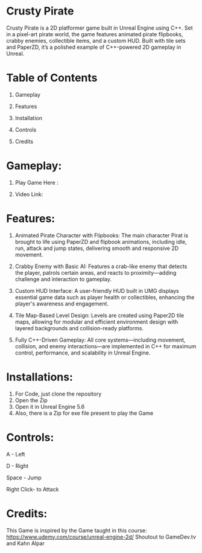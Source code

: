 # Crusty Pirate
Crusty Pirate is a 2D platformer game built in Unreal Engine using C++. Set in a pixel-art pirate world, the game features animated pirate flipbooks, crabby enemies, collectible items, and a custom HUD. Built with tile sets and PaperZD, it’s a polished example of C++-powered 2D gameplay in Unreal.

# Table of Contents
1. Gameplay

2. Features

3. Installation

4. Controls

5. Credits

# Gameplay:

1. Play Game Here : 

2. Video Link: 

# Features:

1. Animated Pirate Character with Flipbooks:
The main character Pirat is brought to life using PaperZD and flipbook animations, including idle, run, attack and jump states, delivering smooth and responsive 2D movement.

2. Crabby Enemy with Basic AI:
Features a crab-like enemy that detects the player, patrols certain areas, and reacts to proximity—adding challenge and interaction to gameplay.

3. Custom HUD Interface:
A user-friendly HUD built in UMG displays essential game data such as player health or collectibles, enhancing the player's awareness and engagement.

4. Tile Map-Based Level Design:
Levels are created using Paper2D tile maps, allowing for modular and efficient environment design with layered backgrounds and collision-ready platforms.

5. Fully C++-Driven Gameplay:
All core systems—including movement, collision, and enemy interactions—are implemented in C++ for maximum control, performance, and scalability in Unreal Engine.

# Installations:
1. For Code, just clone the repository
2. Open the Zip
3. Open it in Unreal Engine 5.6
4. Also, there is a Zip for exe file present to play the Game


# Controls:

A - Left 

D - Right

Space - Jump

Right Click- to Attack

# Credits: 
This Game is inspired by the Game taught in this course: https://www.udemy.com/course/unreal-engine-2d/
Shoutout to GameDev.tv and Kahn Alpar
